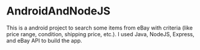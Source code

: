 # AndroidAndNodeJS

This is a android project to search some items from eBay with criteria (like price range, condition, shipping price, etc.). I used Java, NodeJS, Express, and eBay API to build the app. 


